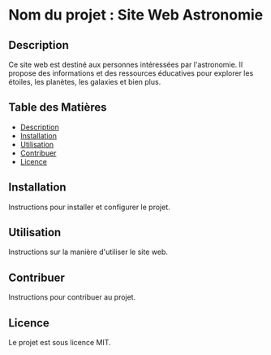 # Nom du projet : Site Web Astronomie

## Description
Ce site web est destiné aux personnes intéressées par l'astronomie. Il propose des informations et des ressources éducatives pour explorer les étoiles, les planètes, les galaxies et bien plus.

## Table des Matières
- [Description](#description)
- [Installation](#installation)
- [Utilisation](#utilisation)
- [Contribuer](#contribuer)
- [Licence](#licence)

## Installation
Instructions pour installer et configurer le projet.

## Utilisation
Instructions sur la manière d'utiliser le site web.

## Contribuer
Instructions pour contribuer au projet.

## Licence
Le projet est sous licence MIT.
